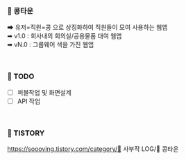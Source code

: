 ### 🤖 콩타운
➡ 유저=직원=콩 으로 상징화하여 직원들이 모여 사용하는 웹앱<br/>
➡ v1.0 : 회사내의 회의실/공용물품 대여 웹앱<br/>
➡ vN.0 : 그룹웨어 색을 가진 웹앱<br/>

<br/>

### 📁 TODO
- [ ] 퍼블작업 및 화면설계
- [ ] API 작업<br/>

<br/>

### 📝 TISTORY
https://soooving.tistory.com/category/📌 사부작 LOG/🚩 콩타운
